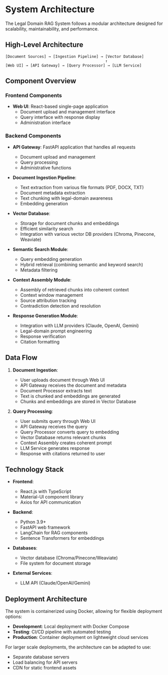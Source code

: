# System Architecture

The Legal Domain RAG System follows a modular architecture designed for scalability, maintainability, and performance.

## High-Level Architecture

```
[Document Sources] → [Ingestion Pipeline] → [Vector Database]
                                            ↑
[Web UI] → [API Gateway] → [Query Processor] → [LLM Service]
```

## Component Overview

### Frontend Components

- **Web UI**: React-based single-page application
  - Document upload and management interface
  - Query interface with response display
  - Administration interface

### Backend Components

- **API Gateway**: FastAPI application that handles all requests
  - Document upload and management
  - Query processing
  - Administrative functions

- **Document Ingestion Pipeline**:
  - Text extraction from various file formats (PDF, DOCX, TXT)
  - Document metadata extraction
  - Text chunking with legal-domain awareness
  - Embedding generation

- **Vector Database**:
  - Storage for document chunks and embeddings
  - Efficient similarity search
  - Integration with various vector DB providers (Chroma, Pinecone, Weaviate)

- **Semantic Search Module**:
  - Query embedding generation
  - Hybrid retrieval (combining semantic and keyword search)
  - Metadata filtering

- **Context Assembly Module**:
  - Assembly of retrieved chunks into coherent context
  - Context window management
  - Source attribution tracking
  - Contradiction detection and resolution

- **Response Generation Module**:
  - Integration with LLM providers (Claude, OpenAI, Gemini)
  - Legal-domain prompt engineering
  - Response verification
  - Citation formatting

## Data Flow

1. **Document Ingestion**:
   - User uploads document through Web UI
   - API Gateway receives the document and metadata
   - Document Processor extracts text
   - Text is chunked and embeddings are generated
   - Chunks and embeddings are stored in Vector Database

2. **Query Processing**:
   - User submits query through Web UI
   - API Gateway receives the query
   - Query Processor converts query to embedding
   - Vector Database returns relevant chunks
   - Context Assembly creates coherent prompt
   - LLM Service generates response
   - Response with citations returned to user

## Technology Stack

- **Frontend**:
  - React.js with TypeScript
  - Material-UI component library
  - Axios for API communication

- **Backend**:
  - Python 3.9+
  - FastAPI web framework
  - LangChain for RAG components
  - Sentence Transformers for embeddings

- **Databases**:
  - Vector database (Chroma/Pinecone/Weaviate)
  - File system for document storage

- **External Services**:
  - LLM API (Claude/OpenAI/Gemini)

## Deployment Architecture

The system is containerized using Docker, allowing for flexible deployment options:

- **Development**: Local deployment with Docker Compose
- **Testing**: CI/CD pipeline with automated testing
- **Production**: Container deployment on lightweight cloud services

For larger scale deployments, the architecture can be adapted to use:
- Separate database servers
- Load balancing for API servers
- CDN for static frontend assets
